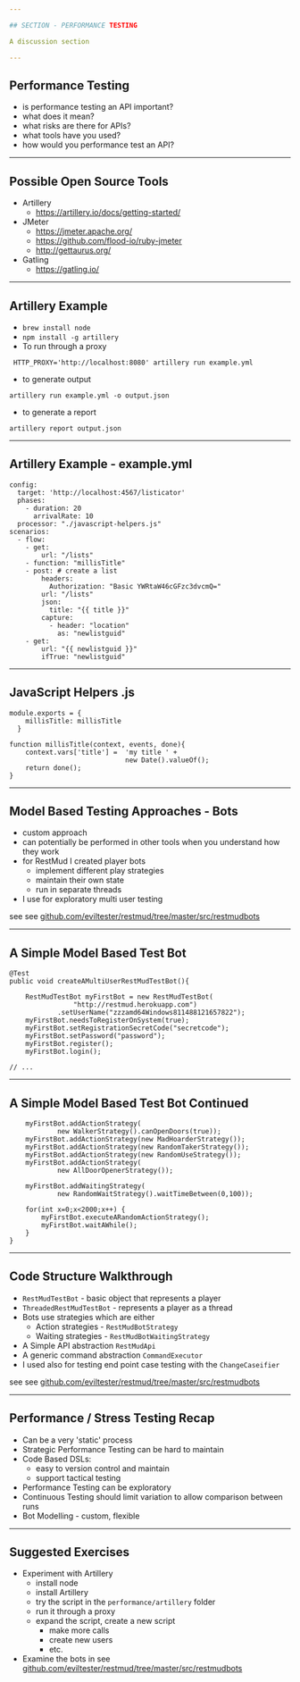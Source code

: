 ```yaml
---

## SECTION - PERFORMANCE TESTING

A discussion section

---
```


## Performance Testing

- is performance testing an API important?
- what does it mean?
- what risks are there for APIs?
- what tools have you used?
- how would you performance test an API?

---

## Possible Open Source Tools

- Artillery
    - https://artillery.io/docs/getting-started/
- JMeter
    - https://jmeter.apache.org/
    - https://github.com/flood-io/ruby-jmeter
    - http://gettaurus.org/
- Gatling
    - https://gatling.io/

---

## Artillery Example

- `brew install node`
- `npm install -g artillery`
- To run through a proxy

~~~~~~~~
 HTTP_PROXY='http://localhost:8080' artillery run example.yml
~~~~~~~~

- to generate output

~~~~~~~~
artillery run example.yml -o output.json
~~~~~~~~

- to generate a report

~~~~~~~~
artillery report output.json
~~~~~~~~

---

## Artillery Example - example.yml

~~~~~~~~
config:
  target: 'http://localhost:4567/listicator'
  phases:
    - duration: 20
      arrivalRate: 10
  processor: "./javascript-helpers.js"
scenarios:
  - flow:
    - get:
        url: "/lists"
    - function: "millisTitle"
    - post: # create a list
        headers:
          Authorization: "Basic YWRtaW46cGFzc3dvcmQ="
        url: "/lists"
        json:
          title: "{{ title }}"
        capture:
          - header: "location"
            as: "newlistguid"
    - get:
        url: "{{ newlistguid }}"
        ifTrue: "newlistguid"
~~~~~~~~

---

## JavaScript Helpers .js

~~~~~~~~
module.exports = {
    millisTitle: millisTitle
  }
  
function millisTitle(context, events, done){
    context.vars['title'] =  'my title ' +
                             new Date().valueOf();
    return done();
}
~~~~~~~~

---

## Model Based Testing Approaches - Bots

- custom approach
- can potentially be performed in other tools when you understand how they work
- for RestMud I created player bots
   - implement different play strategies
   - maintain their own state
   - run in separate threads
- I use for exploratory multi user testing

see see [github.com/eviltester/restmud/tree/master/src/restmudbots](https://github.com/eviltester/restmud/tree/master/src/restmudbots)

---

## A Simple Model Based Test Bot

~~~~~~~~
@Test
public void createAMultiUserRestMudTestBot(){

    RestMudTestBot myFirstBot = new RestMudTestBot(
                "http://restmud.herokuapp.com")
            .setUserName("zzzamd64Windows811488121657822");
    myFirstBot.needsToRegisterOnSystem(true);
    myFirstBot.setRegistrationSecretCode("secretcode");
    myFirstBot.setPassword("password");
    myFirstBot.register();
    myFirstBot.login();

// ...
~~~~~~~~

---

## A Simple Model Based Test Bot Continued

~~~~~~~~
    myFirstBot.addActionStrategy(
            new WalkerStrategy().canOpenDoors(true));
    myFirstBot.addActionStrategy(new MadHoarderStrategy());
    myFirstBot.addActionStrategy(new RandomTakerStrategy()); 
    myFirstBot.addActionStrategy(new RandomUseStrategy()); 
    myFirstBot.addActionStrategy(
            new AllDoorOpenerStrategy());

    myFirstBot.addWaitingStrategy(
            new RandomWaitStrategy().waitTimeBetween(0,100));

    for(int x=0;x<2000;x++) {
        myFirstBot.executeARandomActionStrategy();
        myFirstBot.waitAWhile();
    }
}
~~~~~~~~

---

## Code Structure Walkthrough

- `RestMudTestBot` - basic object that represents a player
- `ThreadedRestMudTestBot` - represents a player as a thread
- Bots use strategies which are either
   - Action strategies - `RestMudBotStrategy`
   - Waiting strategies - `RestMudBotWaitingStrategy`
- A Simple API abstraction `RestMudApi`
- A generic command abstraction `CommandExecutor`
- I used also for testing end point case testing with the `ChangeCaseifier`

see see [github.com/eviltester/restmud/tree/master/src/restmudbots](https://github.com/eviltester/restmud/tree/master/src/restmudbots)

---

## Performance / Stress Testing Recap

- Can be a very 'static' process
- Strategic Performance Testing can be hard to maintain
- Code Based DSLs:
  - easy to version control and maintain
  - support tactical testing
- Performance Testing can be exploratory
- Continuous Testing should limit variation to allow comparison between runs
- Bot Modelling - custom, flexible

---

## Suggested Exercises

- Experiment with Artillery
    - install node
    - install Artillery
    - try the script in the `performance/artillery` folder
    - run it through a proxy
    - expand the script, create a new script
        - make more calls
        - create new users
        - etc.
- Examine the bots in see [github.com/eviltester/restmud/tree/master/src/restmudbots](https://github.com/eviltester/restmud/tree/master/src/restmudbots)